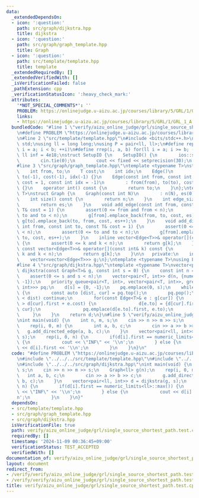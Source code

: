 ```yaml
---
data:
  _extendedDependsOn:
  - icon: ':question:'
    path: src/graph/dijkstra.hpp
    title: dijkstra
  - icon: ':question:'
    path: src/graph/graph_template.hpp
    title: Graph
  - icon: ':question:'
    path: src/template/template.hpp
    title: template
  _extendedRequiredBy: []
  _extendedVerifiedWith: []
  _isVerificationFailed: false
  _pathExtension: cpp
  _verificationStatusIcon: ':heavy_check_mark:'
  attributes:
    '*NOT_SPECIAL_COMMENTS*': ''
    PROBLEM: https://onlinejudge.u-aizu.ac.jp/courses/library/5/GRL/1/GRL_1_A
    links:
    - https://onlinejudge.u-aizu.ac.jp/courses/library/5/GRL/1/GRL_1_A
  bundledCode: "#line 1 \"verify/aizu_online_judge/grl/single_source_shortest_path.test.cpp\"\
    \n#define PROBLEM \"https://onlinejudge.u-aizu.ac.jp/courses/library/5/GRL/1/GRL_1_A\"\
    \n#line 2 \"src/template/template.hpp\"\n#include <bits/stdc++.h>\nusing namespace\
    \ std;\nusing ll = long long;\nusing P = pair<ll, ll>;\n#define rep(i, a, b) for(ll\
    \ i = a; i < b; ++i)\n#define rrep(i, a, b) for(ll i = a; i >= b; --i)\nconstexpr\
    \ ll inf = 4e18;\nstruct SetupIO {\n    SetupIO() {\n        ios::sync_with_stdio(0);\n\
    \        cin.tie(0);\n        cout << fixed << setprecision(30);\n    }\n} setup_io;\n\
    #line 3 \"src/graph/graph_template.hpp\"\ntemplate <typename T>\nstruct Edge {\n\
    \    int from, to;\n    T cost;\n    int idx;\n    Edge()\n        : from(-1),\
    \ to(-1), cost(-1), idx(-1) {}\n    Edge(const int from, const int to, const T&\
    \ cost = 1, const int idx = -1)\n        : from(from), to(to), cost(cost), idx(idx)\
    \ {}\n    operator int() const {\n        return to;\n    }\n};\ntemplate <typename\
    \ T>\nstruct Graph {\n    Graph(const int N)\n        : n(N), es(0), g(N) {}\n\
    \    int size() const {\n        return n;\n    }\n    int edge_size() const {\n\
    \        return es;\n    }\n    void add_edge(const int from, const int to, const\
    \ T& cost = 1) {\n        assert(0 <= from and from < n);\n        assert(0 <=\
    \ to and to < n);\n        g[from].emplace_back(from, to, cost, es);\n       \
    \ g[to].emplace_back(to, from, cost, es++);\n    }\n    void add_directed_edge(const\
    \ int from, const int to, const T& cost = 1) {\n        assert(0 <= from and from\
    \ < n);\n        assert(0 <= to and to < n);\n        g[from].emplace_back(from,\
    \ to, cost, es++);\n    }\n    inline vector<Edge<T>>& operator[](const int& k)\
    \ {\n        assert(0 <= k and k < n);\n        return g[k];\n    }\n    inline\
    \ const vector<Edge<T>>& operator[](const int& k) const {\n        assert(0 <=\
    \ k and k < n);\n        return g[k];\n    }\n\n   private:\n    int n, es;\n\
    \    vector<vector<Edge<T>>> g;\n};\ntemplate <typename T>\nusing Edges = vector<Edge<T>>;\n\
    #line 4 \"src/graph/dijkstra.hpp\"\ntemplate <typename T>\nvector<pair<T, int>>\
    \ dijkstra(const Graph<T>& g, const int s = 0) {\n    const int n = g.size();\n\
    \    assert(0 <= s and s < n);\n    vector<pair<T, int>> d(n, {numeric_limits<T>::max(),\
    \ -1});\n    priority_queue<pair<T, int>, vector<pair<T, int>>, greater<pair<T,\
    \ int>>> pq;\n    d[s] = {0, -1};\n    pq.emplace(0, s);\n    while(!pq.empty())\
    \ {\n        const auto [dist, cur] = pq.top();\n        pq.pop();\n        if(d[cur].first\
    \ < dist) continue;\n        for(const Edge<T>& e : g[cur]) {\n            if(d[e.to].first\
    \ > d[cur].first + e.cost) {\n                d[e.to] = {d[cur].first + e.cost,\
    \ cur};\n                pq.emplace(d[e.to].first, e.to);\n            }\n   \
    \     }\n    }\n    return d;\n}\n#line 5 \"verify/aizu_online_judge/grl/single_source_shortest_path.test.cpp\"\
    \nint main(void) {\n    int n, m, s;\n    cin >> n >> m >> s;\n    Graph<ll> g(n);\n\
    \    rep(i, 0, m) {\n        int a, b, c;\n        cin >> a >> b >> c;\n     \
    \   g.add_directed_edge(a, b, c);\n    }\n    vector<pair<ll, int>> d = dijkstra(g,\
    \ s);\n    rep(i, 0, n) {\n        if(d[i].first == numeric_limits<ll>::max())\
    \ {\n            cout << \"INF\" << '\\n';\n        } else {\n            cout\
    \ << d[i].first << '\\n';\n        }\n    }\n}\n"
  code: "#define PROBLEM \"https://onlinejudge.u-aizu.ac.jp/courses/library/5/GRL/1/GRL_1_A\"\
    \n#include \"../../../src/template/template.hpp\"\n#include \"../../../src/graph/graph_template.hpp\"\
    \n#include \"../../../src/graph/dijkstra.hpp\"\nint main(void) {\n    int n, m,\
    \ s;\n    cin >> n >> m >> s;\n    Graph<ll> g(n);\n    rep(i, 0, m) {\n     \
    \   int a, b, c;\n        cin >> a >> b >> c;\n        g.add_directed_edge(a,\
    \ b, c);\n    }\n    vector<pair<ll, int>> d = dijkstra(g, s);\n    rep(i, 0,\
    \ n) {\n        if(d[i].first == numeric_limits<ll>::max()) {\n            cout\
    \ << \"INF\" << '\\n';\n        } else {\n            cout << d[i].first << '\\\
    n';\n        }\n    }\n}"
  dependsOn:
  - src/template/template.hpp
  - src/graph/graph_template.hpp
  - src/graph/dijkstra.hpp
  isVerificationFile: true
  path: verify/aizu_online_judge/grl/single_source_shortest_path.test.cpp
  requiredBy: []
  timestamp: '2024-11-09 00:36:45+09:00'
  verificationStatus: TEST_ACCEPTED
  verifiedWith: []
documentation_of: verify/aizu_online_judge/grl/single_source_shortest_path.test.cpp
layout: document
redirect_from:
- /verify/verify/aizu_online_judge/grl/single_source_shortest_path.test.cpp
- /verify/verify/aizu_online_judge/grl/single_source_shortest_path.test.cpp.html
title: verify/aizu_online_judge/grl/single_source_shortest_path.test.cpp
---
```

